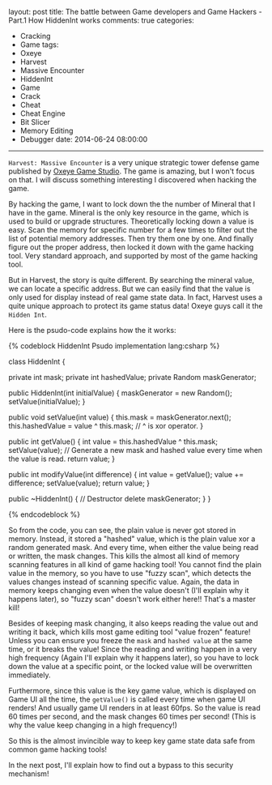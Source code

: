 layout: post
title: The battle between Game developers and Game Hackers - Part.1 How HiddenInt works
comments: true
categories:
  - Cracking
  - Game
tags:
  - Oxeye
  - Harvest
  - Massive Encounter
  - HiddenInt
  - Game
  - Crack
  - Cheat
  - Cheat Engine
  - Bit Slicer
  - Memory Editing
  - Debugger
date: 2014-06-24 08:00:00
---
`Harvest: Massive Encounter` is a very unique strategic tower defense game published by [Oxeye Game Studio](http://www.oxeyegames.com/harvest-massive-encounter/). The game is amazing, but I won't focus on that. I will discuss something interesting I discovered when hacking the game.

By hacking the game, I want to lock down the the number of Mineral that I have in the game. Mineral is the only key resource in the game, which is used to build or upgrade structures. Theoretically locking down a value is easy. Scan the memory for specific number for a few times to filter out the list of potential memory addresses. Then try them one by one. And finally figure out the proper address, then locked it down with the game hacking tool. Very standard approach, and supported by most of the game hacking tool.

But in Harvest, the story is quite different. By searching the mineral value, we can locate a specific address. But we can easily find that the value is only used for display instead of real game state data. In fact, Harvest uses a quite unique approach to protect its game status data! Oxeye guys call it the `Hidden Int`.

Here is the psudo-code explains how the it works:

{% codeblock HiddenInt Psudo implementation lang:csharp %}

class HiddenInt {

  private int mask;
  private int hashedValue;
  private Random maskGenerator;

  public HiddenInt(int initialValue) {
    maskGenerator = new Random();
    setValue(initialValue);
  }

  public void setValue(int value) {
    this.mask = maskGenerator.next();
    this.hashedValue = value ^ this.mask; // ^ is xor operator.
  }

  public int getValue() {
    int value = this.hashedValue ^ this.mask;
    setValue(value); // Generate a new mask and hashed value every time when the value is read.
    return value;
  }

  public int modifyValue(int difference) {
    int value = getValue();
    value += difference;
    setValue(value);
    return value;
  }

  public ~HiddenInt() { // Destructor
    delete maskGenerator;
  }
}

{% endcodeblock %}

So from the code, you can see, the plain value is never got stored in memory. Instead, it stored a "hashed" value, which is the plain value xor a random generated mask. And every time, when either the value being read or written, the mask changes. This kills the almost all kind of memory scanning features in all kind of game hacking tool! You cannot find the plain value in the memory, so you have to use "fuzzy scan", which detects the values changes instead of scanning specific value. Again, the data in memory keeps changing even when the value doesn't (I'll explain why it happens later), so "fuzzy scan" doesn't work either here!! That's a master kill!

Besides of keeping mask changing, it also keeps reading the value out and writing it back, which kills most game editing tool "value frozen" feature! Unless you can ensure you freeze the `mask` and `hashed value` at the same time, or it breaks the value! Since the reading and writing happen in a very high frequency (Again I'll explain why it happens later), so you have to lock down the value at a specific point, or the locked value will be overwritten immediately.

Furthermore, since this value is the key game value, which is displayed on Game UI all the time, the `getValue()` is called every time when game UI renders! And usually game UI renders in at least 60fps. So the value is read 60 times per second, and the mask changes 60 times per second! (This is why the value keep changing in a high frequency!)

So this is the almost invincible way to keep key game state data safe from common game hacking tools!

In the next post, I'll explain how to find out a bypass to this security mechanism!
